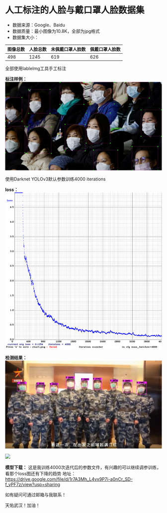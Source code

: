 # 人工标注的人脸与戴口罩人脸数据集
- 数据来源：Google、Baidu
- 数据质量：最小图像为10.8K，全部为jpg格式
- 数据集大小：

| 图像总数 | 人脸总数 | 未佩戴口罩人脸数 | 佩戴口罩人脸数 |
| ---------- | -----------| ---------- | -----------|
| 498 | 1245 | 619 | 626 |

全部使用lableImg工具手工标注

**标注样例：**
![](https://github.com/MacwinWin/face_mask_dataset/blob/master/samples/Screenshot%20from%202020-02-18%2008-12-56.png)

使用Darknet YOLOv3默认参数训练4000 iterations

**loss：**
![](https://github.com/MacwinWin/face_mask_dataset/blob/master/yolov3_result/chart_my-yolov3-mask.png)

**检测结果：**
![](https://github.com/MacwinWin/face_mask_dataset/blob/master/yolov3_result/Screenshot%20from%202020-02-18%2008-22-06.png)

![](https://github.com/MacwinWin/face_mask_dataset/blob/master/yolov3_result/result.gif)

**模型下载：**
这是我训练4000次迭代后的参数文件，有兴趣的可以继续调参训练，看那个loss图还有下降的趋势
地址：https://drive.google.com/file/d/1r7A3Mh_L4vx9P7i-a0nCr_SD-f_yPF7z/view?usp=sharing

如有疑问可通过邮箱与我联系！

天佑武汉！加油！
